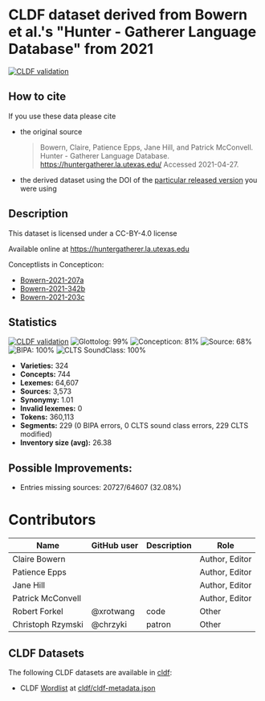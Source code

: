 # CLDF dataset derived from Bowern et al.'s "Hunter - Gatherer Language Database" from 2021

[![CLDF validation](https://github.com/lexibank/huntergatherer/workflows/CLDF-validation/badge.svg)](https://github.com/lexibank/huntergatherer/actions?query=workflow%3ACLDF-validation)

## How to cite

If you use these data please cite
- the original source
  > Bowern, Claire, Patience Epps, Jane Hill, and Patrick McConvell. Hunter - Gatherer Language Database. https://huntergatherer.la.utexas.edu/ Accessed 2021-04-27.
- the derived dataset using the DOI of the [particular released version](../../releases/) you were using

## Description


This dataset is licensed under a CC-BY-4.0 license

Available online at https://huntergatherer.la.utexas.edu


Conceptlists in Concepticon:
- [Bowern-2021-207a](https://concepticon.clld.org/contributions/Bowern-2021-207a)
- [Bowern-2021-342b](https://concepticon.clld.org/contributions/Bowern-2021-342b)
- [Bowern-2021-203c](https://concepticon.clld.org/contributions/Bowern-2021-203c)
## Statistics


[![CLDF validation](https://github.com/lexibank/huntergatherer/workflows/CLDF-validation/badge.svg)](https://github.com/lexibank/huntergatherer/actions?query=workflow%3ACLDF-validation)
![Glottolog: 99%](https://img.shields.io/badge/Glottolog-99%25-brightgreen.svg "Glottolog: 99%")
![Concepticon: 81%](https://img.shields.io/badge/Concepticon-81%25-yellowgreen.svg "Concepticon: 81%")
![Source: 68%](https://img.shields.io/badge/Source-68%25-orange.svg "Source: 68%")
![BIPA: 100%](https://img.shields.io/badge/BIPA-100%25-brightgreen.svg "BIPA: 100%")
![CLTS SoundClass: 100%](https://img.shields.io/badge/CLTS%20SoundClass-100%25-brightgreen.svg "CLTS SoundClass: 100%")

- **Varieties:** 324
- **Concepts:** 744
- **Lexemes:** 64,607
- **Sources:** 3,573
- **Synonymy:** 1.01
- **Invalid lexemes:** 0
- **Tokens:** 360,113
- **Segments:** 229 (0 BIPA errors, 0 CLTS sound class errors, 229 CLTS modified)
- **Inventory size (avg):** 26.38

## Possible Improvements:



- Entries missing sources: 20727/64607 (32.08%)

# Contributors

Name | GitHub user | Description | Role
--- | --- | --- | ---
Claire Bowern | | | Author, Editor
Patience Epps | | | Author, Editor
Jane Hill | | | Author, Editor
Patrick McConvell | | | Author, Editor
Robert Forkel | @xrotwang | code | Other
Christoph Rzymski | @chrzyki | patron | Other




## CLDF Datasets

The following CLDF datasets are available in [cldf](cldf):

- CLDF [Wordlist](https://github.com/cldf/cldf/tree/master/modules/Wordlist) at [cldf/cldf-metadata.json](cldf/cldf-metadata.json)